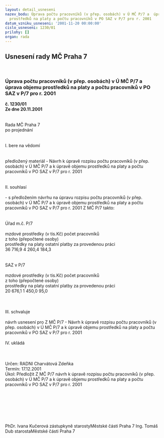 ```yaml
---
layout: detail_usneseni
nazev_bodu: Úprava počtu pracovníků (v přep. osobách) v Ú MČ P/7 a  úprava objemu
  prostředků na platy a počtu pracovníků v PO SAZ v P/7 pro r. 2001
datum_vzniku_usneseni: '2001-11-20 00:00:00'
cislo_usneseni: 1230/01
prilohy: []
organ: rada
---
```

<div id="ucUsn_pList" class="usn">
	<span><h2>Usnesení rady MČ Praha 7 </h2>
<br></span><div class="standBody">
<span><h3>Úprava počtu pracovníků (v přep. osobách) v Ú MČ P/7 a  úprava objemu prostředků na platy a počtu pracovníků v PO SAZ v P/7 pro r. 2001</h3></span><div class="center">
		<strong>č. 1230/01</strong><br>
	</div>
<div class="center">
		<strong>Ze dne 20.11.2001</strong><br><br>
	</div>
<br>Rada MČ Praha 7<br>po projednání<br><br><br>I.	bere na vědomí<br><br> <br>předložený materiál - Návrh k úpravě rozpisu počtu pracovníků (v přep. osobách) v Ú MČ P/7 a k úpravě objemu prostředků na platy a počtu pracovníků v PO SAZ v P/7 pro r. 2001<br><br><br>II.	souhlasí <br><br>- s předložením návrhu na úpravu rozpisu počtu pracovníků (v přep. osobách) v Ú MČ P/7 a k úpravě objemu prostředků na platy a počtu pracovníků v PO SAZ v P/7 pro r. 2001 Z MČ P/7 takto:<br><br><br>Úřad m.č. P/7<br><br>mzdové prostředky (v tis.Kč)	počet pracovníků<br>z toho	(přepočtené osoby)<br>prostředky na platy	ostatní platby za provedenou práci	<br>36 716,9	4 260,4	184,3<br><br><br>SAZ v P/7<br><br>mzdové prostředky (v tis.Kč)	počet pracovníků<br>z toho	(přepočtené osoby)<br>prostředky na platy	ostatní platby za provedenou práci	<br>20 676,1	1 450,0 	95,0<br><br><br><br>III.	schvaluje <br><br>návrh usnesení pro Z MČ P/7 - Návrh k úpravě rozpisu počtu pracovníků (v přep. osobách) v Ú MČ P/7 a k úpravě objemu prostředků na platy a počtu pracovníků v PO SAZ v P/7 pro r. 2001<br><br>IV.	ukládá <br><br><br> <br>Určen:	RADNI Charvátová Zdeňka<br>Termín: 17.12.2001<br>Úkol:	Předložit Z MČ P/7 návrh k úpravě rozpisu počtu pracovníků (v přep. osobách) v Ú MČ P/7 a k úpravě objemu prostředků na platy a počtu pracovníků v PO SAZ v P/7 pro r. 2001<br> <br><br><br><br><br> <br>	<br>PhDr. Ivana Kučerová zástupkyně starostyMěstské části Praha 7	Ing. Tomáš Dub starostaMěstské části Praha 7<br>	<br><br>
</div>
</div>